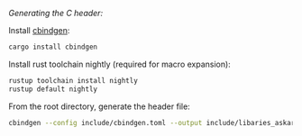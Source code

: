 _Generating the C header:_

Install [cbindgen](https://github.com/eqrion/cbindgen/):

```sh
cargo install cbindgen
```

Install rust toolchain nightly (required for macro expansion):

```sh
rustup toolchain install nightly
rustup default nightly
```

From the root directory, generate the header file:

```sh
cbindgen --config include/cbindgen.toml --output include/libaries_askar.h
```
